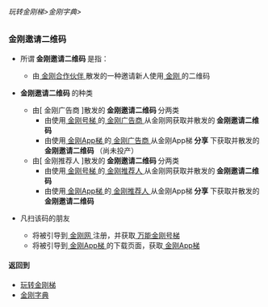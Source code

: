 ###### 玩转金刚梯>金刚字典>
### 金刚邀请二维码

- 所谓<Strong> 金刚邀请二维码 </Strong >是指：
  - 由[ 金刚合作伙伴 ]()散发的一种邀请新人使用[ 金刚 ]()的二维码

- <Strong> 金刚邀请二维码 </Strong >的种类
  - 由[ 金刚广告商 ]散发的<Strong> 金刚邀请二维码 </Strong>分两类
    - 由使用[ 金刚号梯  ]()的[ 金刚广告商 ]()从金刚网获取并散发的<Strong> 金刚邀请二维码 </Strong>
    - 由使用[ 金刚App梯 ]()的[ 金刚广告商 ]()从金刚App梯<Strong> 分享 </Strong>下获取并散发的<Strong> 金刚邀请二维码 </Strong >（尚未投产）
  - 由[ 金刚推荐人 ]散发的<Strong> 金刚邀请二维码 </Strong >分两类
    - 由使用[ 金刚号梯 ]()的[ 金刚推荐人 ]()从金刚网获取并散发的<Strong> 金刚邀请二维码 </Strong >
    - 由使用[ 金刚App梯 ]()的[ 金刚推荐人 ]()从金刚App梯<Strong> 分享 </Strong>下获取并散发的<Strong> 金刚邀请二维码 </Strong >

- 凡扫该码的朋友
  - 将被引导到[ 金刚网 ]()注册，并获取[ 万能金刚号梯 ]()
  - 将被引导到[ 金刚App梯 ]()的下载页面，获取[ 金刚App梯 ]()



#### 返回到
- [玩转金刚梯](https://github.com/a2zitpro/web/blob/master/LadderFree/A.md)
- [金刚字典](https://github.com/a2zitpro/web/blob/master/LadderFree/kkDictionary/KKDictionary.md)



